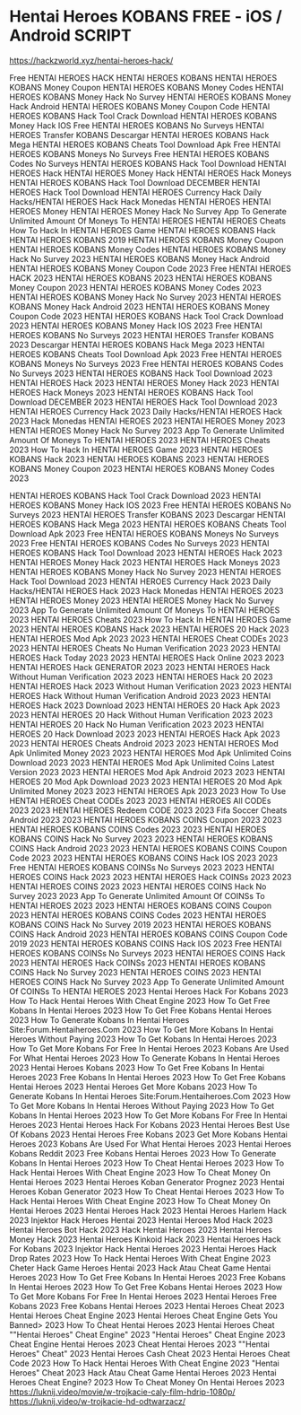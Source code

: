 # Hentai Heroes KOBANS FREE - iOS / Android SCRIPT

https://hackzworld.xyz/hentai-heroes-hack/

Free HENTAI HEROES HACK
HENTAI HEROES KOBANS
HENTAI HEROES KOBANS Money Coupon
HENTAI HEROES KOBANS Money Codes
HENTAI HEROES KOBANS Money Hack No Survey
HENTAI HEROES KOBANS Money Hack Android
HENTAI HEROES KOBANS Money Coupon Code
HENTAI HEROES KOBANS Hack Tool Crack Download
HENTAI HEROES KOBANS Money Hack IOS
Free HENTAI HEROES KOBANS No Surveys
HENTAI HEROES Transfer KOBANS
Descargar HENTAI HEROES KOBANS Hack Mega
HENTAI HEROES KOBANS Cheats Tool Download Apk
Free HENTAI HEROES KOBANS Moneys No Surveys
Free HENTAI HEROES KOBANS Codes No Surveys
HENTAI HEROES KOBANS Hack Tool Download
HENTAI HEROES Hack
HENTAI HEROES Money Hack
HENTAI HEROES Hack Moneys
HENTAI HEROES KOBANS Hack Tool Download DECEMBER
HENTAI HEROES Hack Tool Download
HENTAI HEROES Currency Hack
Daily Hacks/HENTAI HEROES Hack
Hack Monedas HENTAI HEROES
HENTAI HEROES Money
HENTAI HEROES Money Hack No Survey
App To Generate Unlimited Amount Of Moneys To HENTAI HEROES
HENTAI HEROES Cheats
How To Hack In HENTAI HEROES Game
HENTAI HEROES KOBANS Hack
HENTAI HEROES KOBANS 2019
HENTAI HEROES KOBANS Money Coupon
HENTAI HEROES KOBANS Money Codes
HENTAI HEROES KOBANS Money Hack No Survey 2023
HENTAI HEROES KOBANS Money Hack Android
HENTAI HEROES KOBANS Money Coupon Code 2023
Free HENTAI HEROES HACK 2023
HENTAI HEROES KOBANS 2023
HENTAI HEROES KOBANS Money Coupon 2023
HENTAI HEROES KOBANS Money Codes 2023
HENTAI HEROES KOBANS Money Hack No Survey 2023
HENTAI HEROES KOBANS Money Hack Android 2023
HENTAI HEROES KOBANS Money Coupon Code 2023
HENTAI HEROES KOBANS Hack Tool Crack Download 2023
HENTAI HEROES KOBANS Money Hack IOS 2023
Free HENTAI HEROES KOBANS No Surveys 2023
HENTAI HEROES Transfer KOBANS 2023
Descargar HENTAI HEROES KOBANS Hack Mega 2023
HENTAI HEROES KOBANS Cheats Tool Download Apk 2023
Free HENTAI HEROES KOBANS Moneys No Surveys 2023
Free HENTAI HEROES KOBANS Codes No Surveys 2023
HENTAI HEROES KOBANS Hack Tool Download 2023
HENTAI HEROES Hack 2023
HENTAI HEROES Money Hack 2023
HENTAI HEROES Hack Moneys 2023
HENTAI HEROES KOBANS Hack Tool Download DECEMBER 2023
HENTAI HEROES Hack Tool Download 2023
HENTAI HEROES Currency Hack 2023
Daily Hacks/HENTAI HEROES Hack 2023
Hack Monedas HENTAI HEROES 2023
HENTAI HEROES Money 2023
HENTAI HEROES Money Hack No Survey 2023
App To Generate Unlimited Amount Of Moneys To HENTAI HEROES 2023
HENTAI HEROES Cheats 2023
How To Hack In HENTAI HEROES Game 2023
HENTAI HEROES KOBANS Hack 2023
HENTAI HEROES KOBANS  2023
HENTAI HEROES KOBANS Money Coupon 2023
HENTAI HEROES KOBANS Money Codes 2023


HENTAI HEROES KOBANS Hack Tool Crack Download 2023
HENTAI HEROES KOBANS Money Hack IOS 2023
Free HENTAI HEROES KOBANS No Surveys 2023
HENTAI HEROES Transfer KOBANS 2023
Descargar HENTAI HEROES KOBANS Hack Mega 2023
HENTAI HEROES KOBANS Cheats Tool Download Apk 2023
Free HENTAI HEROES KOBANS Moneys No Surveys 2023
Free HENTAI HEROES KOBANS Codes No Surveys 2023
HENTAI HEROES KOBANS Hack Tool Download 2023
HENTAI HEROES Hack 2023
HENTAI HEROES Money Hack 2023
HENTAI HEROES Hack Moneys 2023
HENTAI HEROES KOBANS Money Hack No Survey 2023
HENTAI HEROES Hack Tool Download 2023
HENTAI HEROES Currency Hack 2023
Daily Hacks/HENTAI HEROES Hack 2023
Hack Monedas HENTAI HEROES 2023
HENTAI HEROES Money 2023
HENTAI HEROES Money Hack No Survey 2023
App To Generate Unlimited Amount Of Moneys To HENTAI HEROES 2023
HENTAI HEROES Cheats 2023
How To Hack In HENTAI HEROES Game 2023
HENTAI HEROES KOBANS Hack 2023
HENTAI HEROES 20 Hack 2023
HENTAI HEROES Mod Apk 2023 2023
HENTAI HEROES Cheat CODEs 2023 2023
HENTAI HEROES Cheats No Human Verification 2023 2023
HENTAI HEROES Hack Today 2023 2023
HENTAI HEROES Hack Online 2023 2023
HENTAI HEROES Hack GENERATOR 2023 2023
HENTAI HEROES Hack Without Human Verification 2023 2023
HENTAI HEROES Hack 20 2023
HENTAI HEROES Hack 2023 Without Human Verification 2023 2023
HENTAI HEROES Hack Without Human Verification Android 2023 2023
HENTAI HEROES Hack 2023 Download 2023
HENTAI HEROES 20 Hack Apk 2023 2023
HENTAI HEROES 20 Hack Without Human Verification 2023 2023
HENTAI HEROES 20 Hack No Human Verification 2023 2023
HENTAI HEROES 20 Hack Download 2023 2023
HENTAI HEROES Hack Apk 2023 2023
HENTAI HEROES Cheats Android 2023 2023
HENTAI HEROES Mod Apk Unlimited Money 2023 2023
HENTAI HEROES Mod Apk Unlimited Coins Download 2023 2023
HENTAI HEROES Mod Apk Unlimited Coins Latest Version 2023 2023
HENTAI HEROES Mod Apk Android 2023 2023
HENTAI HEROES 20 Mod Apk Download 2023 2023
HENTAI HEROES 20 Mod Apk Unlimited Money 2023 2023
HENTAI HEROES Apk 2023 2023
How To Use HENTAI HEROES Cheat CODEs 2023 2023
HENTAI HEROES All CODEs 2023 2023
HENTAI HEROES Redeem CODE 2023 2023
Fifa Soccer Cheats Android 2023 2023
HENTAI HEROES KOBANS COINS Coupon 2023 2023
HENTAI HEROES KOBANS COINS Codes 2023 2023
HENTAI HEROES KOBANS COINS Hack No Survey 2023 2023
HENTAI HEROES KOBANS COINS Hack Android 2023 2023
HENTAI HEROES KOBANS COINS Coupon Code 2023 2023
HENTAI HEROES KOBANS COINS Hack IOS 2023 2023
Free HENTAI HEROES KOBANS COINSs No Surveys 2023 2023
HENTAI HEROES COINS Hack 2023 2023
HENTAI HEROES Hack COINSs 2023 2023
HENTAI HEROES COINS 2023 2023
HENTAI HEROES COINS Hack No Survey 2023 2023
App To Generate Unlimited Amount Of COINSs To HENTAI HEROES 2023 2023
HENTAI HEROES KOBANS COINS Coupon 2023
HENTAI HEROES KOBANS COINS Codes 2023
HENTAI HEROES KOBANS COINS Hack No Survey 2019 2023
HENTAI HEROES KOBANS COINS Hack Android 2023
HENTAI HEROES KOBANS COINS Coupon Code 2019 2023
HENTAI HEROES KOBANS COINS Hack IOS 2023
Free HENTAI HEROES KOBANS COINSs No Surveys 2023
HENTAI HEROES COINS Hack 2023
HENTAI HEROES Hack COINSs 2023
HENTAI HEROES KOBANS COINS Hack No Survey 2023
HENTAI HEROES COINS 2023
HENTAI HEROES COINS Hack No Survey 2023
App To Generate Unlimited Amount Of COINSs To HENTAI HEROES 2023
Hentai Heroes Hack For Kobans 2023
How To Hack Hentai Heroes With Cheat Engine 2023
How To Get Free Kobans In Hentai Heroes 2023
How To Get Free Kobans Hentai Heroes 2023
How To Generate Kobans In Hentai Heroes Site:Forum.Hentaiheroes.Com 2023
How To Get More Kobans In Hentai Heroes Without Paying 2023
How To Get Kobans In Hentai Heroes 2023
How To Get More Kobans For Free In Hentai Heroes 2023
Kobans Are Used For What Hentai Heroes 2023
How To Generate Kobans In Hentai Heroes 2023
Hentai Heroes Kobans 2023
How To Get Free Kobans In Hentai Heroes 2023
Free Kobans In Hentai Heroes 2023
How To Get Free Kobans Hentai Heroes 2023
Hentai Heroes Get More Kobans 2023
How To Generate Kobans In Hentai Heroes Site:Forum.Hentaiheroes.Com 2023
How To Get More Kobans In Hentai Heroes Without Paying 2023
How To Get Kobans In Hentai Heroes 2023
How To Get More Kobans For Free In Hentai Heroes 2023
Hentai Heroes Hack For Kobans 2023
Hentai Heroes Best Use Of Kobans 2023
Hentai Heroes Free Kobans 2023
Get More Kobans Hentai Heroes 2023
Kobans Are Used For What Hentai Heroes 2023
Hentai Heroes Kobans Reddit 2023
Free Kobans Hentai Heroes 2023
How To Generate Kobans In Hentai Heroes 2023
How To Cheat Hentai Heroes 2023
How To Hack Hentai Heroes With Cheat Engine 2023
How To Cheat Money On Hentai Heroes 2023
Hentai Heroes Koban Generator Prognez 2023
Hentai Heroes Koban Generator 2023
How To Cheat Hentai Heroes 2023
How To Hack Hentai Heroes With Cheat Engine 2023
How To Cheat Money On Hentai Heroes 2023
Hentai Heroes Hack 2023
Hentai Heroes Harlem Hack 2023
Injektor Hack Heroes Hentai 2023
Hentai Heroes Mod Hack 2023
Hentai Heroes Bot Hack 2023
Hack Hentai Heroes 2023
Hentai Heroes Money Hack 2023
Hentai Heroes Kinkoid Hack 2023
Hentai Heroes Hack For Kobans 2023
Injektor Hack Hentai Heroes 2023
Hentai Heroes Hack Drop Rates 2023
How To Hack Hentai Heroes With Cheat Engine 2023
Cheter Hack Game Heroes Hentai 2023
Hack Atau Cheat Game Hentai Heroes 2023
How To Get Free Kobans In Hentai Heroes 2023
Free Kobans In Hentai Heroes 2023
How To Get Free Kobans Hentai Heroes 2023
How To Get More Kobans For Free In Hentai Heroes 2023
Hentai Heroes Free Kobans 2023
Free Kobans Hentai Heroes 2023
Hentai Heroes Cheat 2023
Hentai Heroes Cheat Engine 2023
Hentai Heroes Cheat Engine Gets You Banned> 2023
How To Cheat Hentai Heroes 2023
Hentai Heroes Cheat
"\"Hentai Heroes\" Cheat Engine" 2023
"Hentai Heroes" Cheat Engine 2023
Cheat Engine Hentai Heroes 2023
Cheat Hentai Heroes 2023
"\"Hentai Heroes\" Cheat" 2023
Hentai Heroes Cash Cheat 2023
Hentai Heroes Cheat Code 2023
How To Hack Hentai Heroes With Cheat Engine 2023
"Hentai Heroes" Cheat 2023
Hack Atau Cheat Game Hentai Heroes 2023
Hentai Heroes Cheat Engine? 2023
How To Cheat Money On Hentai Heroes 2023
https://luknij.video/movie/w-trojkacie-caly-film-hdrip-1080p/
https://luknij.video/w-trojkacie-hd-odtwarzacz/
